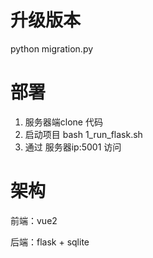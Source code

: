 # 升级版本
python migration.py


# 部署
1. 服务器端clone 代码
2. 启动项目 bash 1_run_flask.sh
3. 通过 服务器ip:5001 访问

# 架构
前端：vue2 

后端：flask + sqlite

